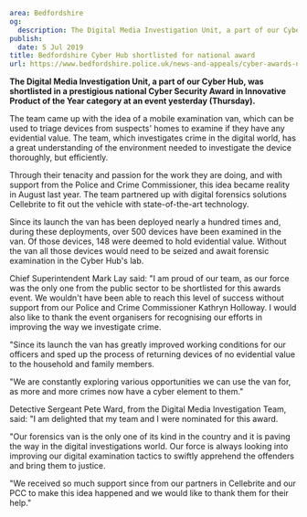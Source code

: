```yaml
area: Bedfordshire
og:
  description: The Digital Media Investigation Unit, a part of our Cyber Hub, was shortlisted in a prestigious national Cyber Security Award in Innovative Product of the Year category at an event yesterday (Thursday).
publish:
  date: 5 Jul 2019
title: Bedfordshire Cyber Hub shortlisted for national award
url: https://www.bedfordshire.police.uk/news-and-appeals/cyber-awards-nomination-july19
```

**The Digital Media Investigation Unit, a part of our Cyber Hub, was shortlisted in a prestigious national Cyber Security Award in Innovative Product of the Year category at an event yesterday (Thursday).**

The team came up with the idea of a mobile examination van, which can be used to triage devices from suspects' homes to examine if they have any evidential value. The team, which investigates crime in the digital world, has a great understanding of the environment needed to investigate the device thoroughly, but efficiently.

Through their tenacity and passion for the work they are doing, and with support from the Police and Crime Commissioner, this idea became reality in August last year. The team partnered up with digital forensics solutions Cellebrite to fit out the vehicle with state-of-the-art technology.

Since its launch the van has been deployed nearly a hundred times and, during these deployments, over 500 devices have been examined in the van. Of those devices, 148 were deemed to hold evidential value. Without the van all those devices would need to be seized and await forensic examination in the Cyber Hub's lab.

Chief Superintendent Mark Lay said: "I am proud of our team, as our force was the only one from the public sector to be shortlisted for this awards event. We wouldn't have been able to reach this level of success without support from our Police and Crime Commissioner Kathryn Holloway. I would also like to thank the event organisers for recognising our efforts in improving the way we investigate crime.

"Since its launch the van has greatly improved working conditions for our officers and sped up the process of returning devices of no evidential value to the household and family members.

"We are constantly exploring various opportunities we can use the van for, as more and more crimes now have a cyber element to them."

Detective Sergeant Pete Ward, from the Digital Media Investigation Team, said: "I am delighted that my team and I were nominated for this award.

"Our forensics van is the only one of its kind in the country and it is paving the way in the digital investigations world. Our force is always looking into improving our digital examination tactics to swiftly apprehend the offenders and bring them to justice.

"We received so much support since from our partners in Cellebrite and our PCC to make this idea happened and we would like to thank them for their help."
